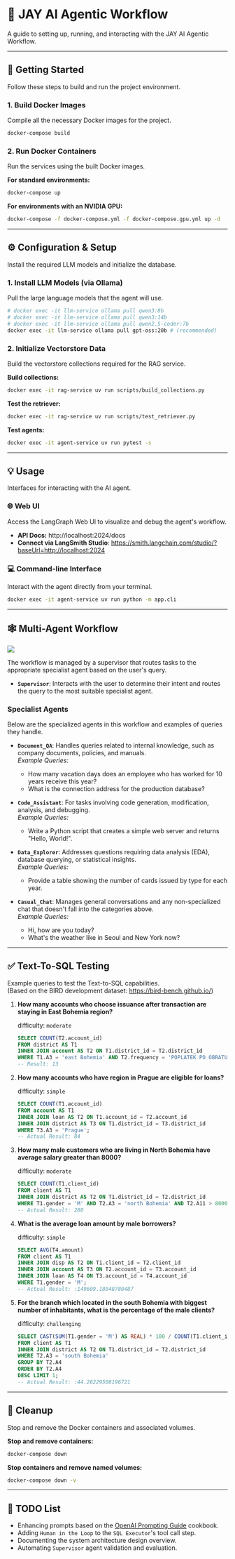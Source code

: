 # 🤖 JAY AI Agentic Workflow

A guide to setting up, running, and interacting with the JAY AI Agentic Workflow.

-----

## 🚀 Getting Started

Follow these steps to build and run the project environment.

### 1\. Build Docker Images

Compile all the necessary Docker images for the project.

```bash
docker-compose build
```

### 2\. Run Docker Containers

Run the services using the built Docker images.

**For standard environments:**

```bash
docker-compose up
```

**For environments with an NVIDIA GPU:**

```bash
docker-compose -f docker-compose.yml -f docker-compose.gpu.yml up -d
```

-----

## ⚙️ Configuration & Setup

Install the required LLM models and initialize the database.

### 1\. Install LLM Models (via Ollama)

Pull the large language models that the agent will use.

```bash
# docker exec -it llm-service ollama pull qwen3:8b 
# docker exec -it llm-service ollama pull qwen3:14b
# docker exec -it llm-service ollama pull qwen2.5-coder:7b
docker exec -it llm-service ollama pull gpt-oss:20b # (recommended)
```

### 2\. Initialize Vectorstore Data

Build the vectorstore collections required for the RAG service.

**Build collections:**

```bash
docker exec -it rag-service uv run scripts/build_collections.py
```

**Test the retriever:**

```bash
docker exec -it rag-service uv run scripts/test_retriever.py
```

**Test agents:**

```bash
docker exec -it agent-service uv run pytest -s
```

-----

## 💡 Usage

Interfaces for interacting with the AI agent.

### 🌐 Web UI

Access the LangGraph Web UI to visualize and debug the agent's workflow.

  - **API Docs:** http://localhost:2024/docs
  - **Connect via LangSmith Studio**: https://smith.langchain.com/studio/?baseUrl=http://localhost:2024

### 💻 Command-line Interface

Interact with the agent directly from your terminal.

```bash
docker exec -it agent-service uv run python -m app.cli
```

-----

## 🕸️ Multi-Agent Workflow
![](./assets/graph.png)

The workflow is managed by a supervisor that routes tasks to the appropriate specialist agent based on the user's query.

  - **`Supervisor`**: Interacts with the user to determine their intent and routes the query to the most suitable specialist agent.

### Specialist Agents

Below are the specialized agents in this workflow and examples of queries they handle.

  - **`Document_QA`**: Handles queries related to internal knowledge, such as company documents, policies, and manuals.  
    *Example Queries:*
       - How many vacation days does an employee who has worked for 10 years receive this year?
       - What is the connection address for the production database?
    
  - **`Code_Assistant`**: For tasks involving code generation, modification, analysis, and debugging.  
    *Example Queries:*
       - Write a Python script that creates a simple web server and returns "Hello, World!".

  - **`Data_Explorer`**: Addresses questions requiring data analysis (EDA), database querying, or statistical insights.  
    *Example Queries:*
       - Provide a table showing the number of cards issued by type for each year.

  - **`Casual_Chat`**: Manages general conversations and any non-specialized chat that doesn't fall into the categories above.  
    *Example Queries:*
       - Hi, how are you today?
       - What's the weather like in Seoul and New York now?

-----


## ✅ Text-To-SQL Testing

Example queries to test the Text-to-SQL capabilities.  
(Based on the BIRD development dataset: https://bird-bench.github.io/)

1.  **How many accounts who choose issuance after transaction are staying in East Bohemia region?**

    difficulty: `moderate`
    ```sql
    SELECT COUNT(T2.account_id) 
    FROM district AS T1 
    INNER JOIN account AS T2 ON T1.district_id = T2.district_id 
    WHERE T1.A3 = 'east Bohemia' AND T2.frequency = 'POPLATEK PO OBRATU';
    -- Result: 13
    ```

2.  **How many accounts who have region in Prague are eligible for loans?**
    
    difficulty: `simple`
    ```sql
    SELECT COUNT(T1.account_id) 
    FROM account AS T1 
    INNER JOIN loan AS T2 ON T1.account_id = T2.account_id 
    INNER JOIN district AS T3 ON T1.district_id = T3.district_id 
    WHERE T3.A3 = 'Prague';
    -- Actual Result: 84
    ```

3.  **How many male customers who are living in North Bohemia have average salary greater than 8000?**

    difficulty: `moderate`
    ```sql
    SELECT COUNT(T1.client_id) 
    FROM client AS T1 
    INNER JOIN district AS T2 ON T1.district_id = T2.district_id 
    WHERE T1.gender = 'M' AND T2.A3 = 'north Bohemia' AND T2.A11 > 8000;
    -- Actual Result: 280
    ```

4.  **What is the average loan amount by male borrowers?**

    difficulty: `simple`
    ```sql
    SELECT AVG(T4.amount) 
    FROM client AS T1 
    INNER JOIN disp AS T2 ON T1.client_id = T2.client_id 
    INNER JOIN account AS T3 ON T2.account_id = T3.account_id 
    INNER JOIN loan AS T4 ON T3.account_id = T4.account_id 
    WHERE T1.gender = 'M';
    -- Actual Result: :149609.18048780487
    ```

5.  **For the branch which located in the south Bohemia with biggest number of inhabitants, what is the percentage of the male clients?**

    difficulty: `challenging`
    ```sql
    SELECT CAST(SUM(T1.gender = 'M') AS REAL) * 100 / COUNT(T1.client_id) 
    FROM client AS T1 
    INNER JOIN district AS T2 ON T1.district_id = T2.district_id 
    WHERE T2.A3 = 'south Bohemia' 
    GROUP BY T2.A4 
    ORDER BY T2.A4 
    DESC LIMIT 1;
    -- Actual Result: :44.26229508196721
    ```

-----

## 🧹 Cleanup

Stop and remove the Docker containers and associated volumes.

**Stop and remove containers:**

```bash
docker-compose down
```

**Stop containers and remove named volumes:**

```bash
docker-compose down -v
```

-----

## 📝 TODO List

  - Enhancing prompts based on the [OpenAI Prompting Guide](https://cookbook.openai.com/examples/gpt-5/gpt-5_prompting_guide) cookbook.
  - Adding `Human in the Loop` to the `SQL Executor`'s tool call step.
  - Documenting the system architecture design overview.
  - Automating `Supervisor` agent validation and evaluation.

